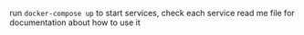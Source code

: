 run `docker-compose up` to start services, check each service read me file for documentation about how to use it

